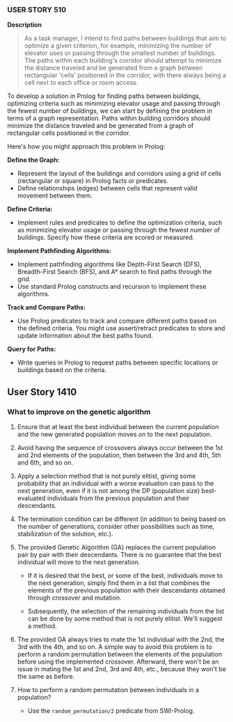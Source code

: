 ### USER STORY 510

**Description**

>As a task manager, I intend to find paths between buildings that aim to optimize a given criterion, for example,
minimizing the number of elevator uses or passing through the smallest number of buildings.
The paths within each building's corridor should attempt to minimize the distance traveled and be
generated from a graph between rectangular 'cells' positioned in the corridor, with there always being a cell next
to each office or room access.

To develop a solution in Prolog for finding paths between buildings, optimizing
criteria such as minimizing elevator usage and passing through the fewest number of buildings,
we can start by defining the problem in terms of a graph representation.
Paths within building corridors should minimize the distance traveled and be generated from a
graph of rectangular cells positioned in the corridor.

Here's how you might approach this problem in Prolog:

**Define the Graph:**

- Represent the layout of the buildings and corridors using a grid of cells (rectangular or square) in Prolog facts or predicates.
- Define relationships (edges) between cells that represent valid movement between them.

**Define Criteria:**

- Implement rules and predicates to define the optimization criteria, such as minimizing elevator usage or passing through the fewest number of buildings. Specify how these criteria are scored or measured.

**Implement Pathfinding Algorithms:**

- Implement pathfinding algorithms like Depth-First Search (DFS), Breadth-First Search (BFS), and A* search to find paths through the grid.
- Use standard Prolog constructs and recursion to implement these algorithms.

**Track and Compare Paths:**

- Use Prolog predicates to track and compare different paths based on the defined criteria. You might use assert/retract predicates to store and update information about the best paths found.

**Query for Paths:**

- Write queries in Prolog to request paths between specific locations or buildings based on the criteria.



## User Story 1410

### What to improve on the genetic algorithm

1. Ensure that at least the best individual between the current population and the new generated population moves on to the next population.

2. Avoid having the sequence of crossovers always occur between the 1st and 2nd elements of the population, then between the 3rd and 4th, 5th and 6th, and so on.

3. Apply a selection method that is not purely elitist, giving some probability that an individual with a worse evaluation can pass to the next generation, even if it is not among the DP (population size) best-evaluated individuals from the previous population and their descendants.

4. The termination condition can be different (in addition to being based on the number of generations, consider other possibilities such as time, stabilization of the solution, etc.).

5. The provided Genetic Algorithm (GA) replaces the current population pair by pair with their descendants. There is no guarantee that the best individual will move to the next generation.

   - If it is desired that the best, or some of the best, individuals move to the next generation, simply find them in a list that combines the elements of the previous population with their descendants obtained through crossover and mutation.

   - Subsequently, the selection of the remaining individuals from the list can be done by some method that is not purely elitist. We'll suggest a method.

6. The provided GA always tries to mate the 1st individual with the 2nd, the 3rd with the 4th, and so on. A simple way to avoid this problem is to perform a random permutation between the elements of the population before using the implemented crossover. Afterward, there won't be an issue in mating the 1st and 2nd, 3rd and 4th, etc., because they won't be the same as before.

7. How to perform a random permutation between individuals in a population?

   - Use the `random_permutation/2` predicate from SWI-Prolog.